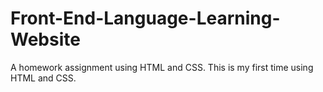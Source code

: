 # Front-End-Language-Learning-Website
A homework assignment using HTML and CSS. This is my first time using HTML and CSS.
